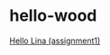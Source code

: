 # hello-wood

<a href="https://zx2470.github.io/hello-wood/assignments/assignment01/2/HousesOrMuseums.html">Hello Lina (assignment1)</a>


